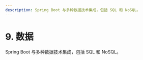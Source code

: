 ```yaml
---
description: Spring Boot 与多种数据技术集成，包括 SQL 和 NoSQL。
---
```


# 9. 数据

Spring Boot 与多种数据技术集成，包括 SQL 和 NoSQL。
